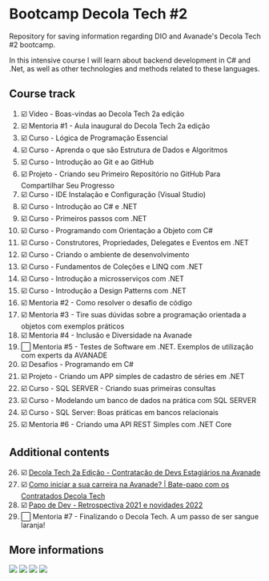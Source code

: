 # Bootcamp Decola Tech #2
Repository for saving information regarding DIO and Avanade's Decola Tech #2 bootcamp.

In this intensive course I will learn about backend development in C# and .Net, as well as other technologies and methods related to these languages.

## Course track

1. :ballot_box_with_check: Video - Boas-vindas ao Decola Tech 2a edição 
2. :ballot_box_with_check: Mentoria #1 - Aula inaugural do Decola Tech 2a edição
3. :ballot_box_with_check: Curso - Lógica de Programação Essencial
4. :ballot_box_with_check: Curso - Aprenda o que são Estrutura de Dados e Algoritmos
5. :ballot_box_with_check: Curso - Introdução ao Git e ao GitHub
6. :ballot_box_with_check: Projeto - Criando seu Primeiro Repositório no GitHub Para Compartilhar Seu Progresso
7. :ballot_box_with_check: Curso - IDE Instalação e Configuração (Visual Studio)
8. :ballot_box_with_check: Curso - Introdução ao C# e .NET
9. :ballot_box_with_check: Curso - Primeiros passos com .NET
10. :ballot_box_with_check: Curso - Programando com Orientação a Objeto com C#
11. :ballot_box_with_check: Curso - Construtores, Propriedades, Delegates e Eventos em .NET
12. :ballot_box_with_check: Curso - Criando o ambiente de desenvolvimento
13. :ballot_box_with_check: Curso - Fundamentos de Coleções e LINQ com .NET
14. :ballot_box_with_check: Curso - Introdução a microsserviços com .NET
15. :ballot_box_with_check: Curso - Introdução a Design Patterns com .NET
16. :ballot_box_with_check: Mentoria #2 - Como resolver o desafio de código
17. :ballot_box_with_check: Mentoria #3 - Tire suas dúvidas sobre a programação orientada a objetos com exemplos práticos
18. :ballot_box_with_check: Mentoria #4 - Inclusão e Diversidade na Avanade
19. :white_large_square: Mentoria #5 - Testes de Software em .NET. Exemplos de utilização com experts da AVANADE
20. :ballot_box_with_check: Desafios - Programando em C#
21. :ballot_box_with_check: Projeto - Criando um APP simples de cadastro de séries em .NET
22. :ballot_box_with_check: Curso - SQL SERVER - Criando suas primeiras consultas
23. :ballot_box_with_check: Curso - Modelando um banco de dados na prática com SQL SERVER
24. :ballot_box_with_check: Curso - SQL Server: Boas práticas em bancos relacionais
25. :ballot_box_with_check: Mentoria #6 - Criando uma API REST Simples com .NET Core


## Additional contents

26. :ballot_box_with_check: <a href="https://www.youtube.com/watch?v=UXpQEf2sD1Y" target=_blank>Decola Tech 2a Edição - Contratação de Devs Estagiários na Avanade</a>
27. :ballot_box_with_check: <a href="https://www.youtube.com/watch?v=-EJvsV9NxZY" target=_blank>Como iniciar a sua carreira na Avanade? | Bate-papo com os Contratados Decola Tech</a>
28. :ballot_box_with_check: <a href="https://www.youtube.com/watch?v=3GG0Ge44pbQ" target=_blank>Papo de Dev - Retrospectiva 2021 e novidades 2022</a>
29. :white_large_square: Mentoria #7 - Finalizando o Decola Tech. A um passo de ser sangue laranja!

## More informations

![](https://img.shields.io/badge/Maintained%3F-yes-green.svg)
![](https://img.shields.io/github/forks/guinther-erich/bootcamp_decola_tech_2.svg)
![](https://img.shields.io/github/stars/guinther-erich/bootcamp_decola_tech_2.svg)
![](https://img.shields.io/github/watchers/guinther-erich/bootcamp_decola_tech_2.svg)
